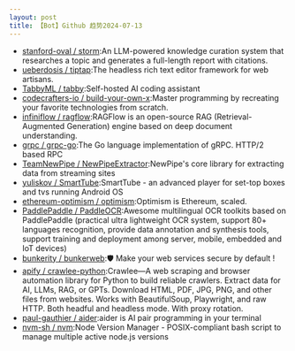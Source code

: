 ```yaml
---
layout: post
title: 【Bot】Github 趋势2024-07-13
---
```


* [stanford-oval / storm](https://github.com/stanford-oval/storm):An LLM-powered knowledge curation system that researches a topic and generates a full-length report with citations.
* [ueberdosis / tiptap](https://github.com/ueberdosis/tiptap):The headless rich text editor framework for web artisans.
* [TabbyML / tabby](https://github.com/TabbyML/tabby):Self-hosted AI coding assistant
* [codecrafters-io / build-your-own-x](https://github.com/codecrafters-io/build-your-own-x):Master programming by recreating your favorite technologies from scratch.
* [infiniflow / ragflow](https://github.com/infiniflow/ragflow):RAGFlow is an open-source RAG (Retrieval-Augmented Generation) engine based on deep document understanding.
* [grpc / grpc-go](https://github.com/grpc/grpc-go):The Go language implementation of gRPC. HTTP/2 based RPC
* [TeamNewPipe / NewPipeExtractor](https://github.com/TeamNewPipe/NewPipeExtractor):NewPipe's core library for extracting data from streaming sites
* [yuliskov / SmartTube](https://github.com/yuliskov/SmartTube):SmartTube - an advanced player for set-top boxes and tvs running Android OS
* [ethereum-optimism / optimism](https://github.com/ethereum-optimism/optimism):Optimism is Ethereum, scaled.
* [PaddlePaddle / PaddleOCR](https://github.com/PaddlePaddle/PaddleOCR):Awesome multilingual OCR toolkits based on PaddlePaddle (practical ultra lightweight OCR system, support 80+ languages recognition, provide data annotation and synthesis tools, support training and deployment among server, mobile, embedded and IoT devices)
* [bunkerity / bunkerweb](https://github.com/bunkerity/bunkerweb):🛡️ Make your web services secure by default !
* [apify / crawlee-python](https://github.com/apify/crawlee-python):Crawlee—A web scraping and browser automation library for Python to build reliable crawlers. Extract data for AI, LLMs, RAG, or GPTs. Download HTML, PDF, JPG, PNG, and other files from websites. Works with BeautifulSoup, Playwright, and raw HTTP. Both headful and headless mode. With proxy rotation.
* [paul-gauthier / aider](https://github.com/paul-gauthier/aider):aider is AI pair programming in your terminal
* [nvm-sh / nvm](https://github.com/nvm-sh/nvm):Node Version Manager - POSIX-compliant bash script to manage multiple active node.js versions
